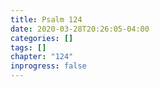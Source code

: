 ```yaml
---
title: Psalm 124
date: 2020-03-28T20:26:05-04:00
categories: []
tags: []
chapter: "124"
inprogress: false
---
```


